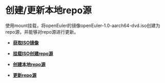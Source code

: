 # 创建/更新本地repo源<a name="ZH-CN_TOPIC_0183245386"></a>

使用mount挂载，将openEuler的镜像openEuler-1.0-aarch64-dvd.iso创建为repo源，并能够对repo源进行更新。

-   **[获取ISO镜像](获取ISO镜像.md)**  

-   **[挂载ISO创建repo源](挂载ISO创建repo源.md)**  

-   **[创建本地repo源](创建本地repo源.md)**  

-   **[更新repo源](更新repo源.md)**  


